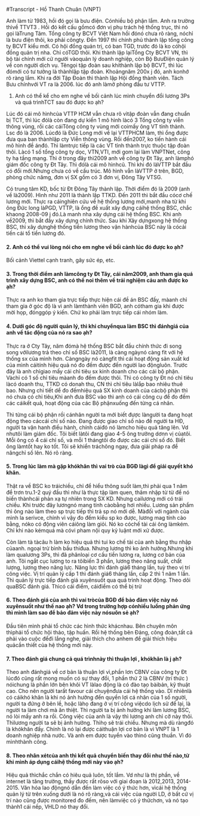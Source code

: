 #Transcript - Hồ Thanh Chuân (VNPT)

Anh làm từ 1983, hồi đó gọi là bưu điện. Cónhiều bộ phận lắm. Anh ra trường thìvề TTVT3 . Hồi đó kết cấu gồmcó đơn vị phụ trách hệ thống trục, thì nó gọi làTrung Tâm. Tổng công ty BCVT Việt Nam hồi đónó chưa rõ ràng, nóchỉ là bưu điện thôi, ko phải côngty. Đến 1997 thì chính phủ thành lập tổng công ty BCVT kiểu mới. Có hội đồng quản trị, có ban TGD, trước đó là ko cóhội đồng quản trị nha. Chỉ cóTGD thôi. Khi thành lập lạiTổng Cty BCVT VN, thì bộ tài chính mới cử người vàoquản lý doanh nghiệp, còn Bộ BưuĐiện quản lý về con người dịch vụ. Têngọi tập đoàn sau khithành lập bộ BCVT, thì lúc đómới có tư tưởng là thànhlập tập đoàn. Khoảngnăm 200x j đó, anh konhớ rõ ràng lắm. Khi ra đời Tập Đoàn thì thành lập Hội đồng thành viên. Tách Bưu chínhvới VT ra là 2006. lúc đó anh làmở phòng đầu tư VTTP. 

1. Anh có thể kể cho em nghe về bối cảnh lúc mình chuyển đổi lương 3Ps và quá trìnhTCT sau đó được ko ạh?

Lúc đó cái mô hìnhcủa VTTP HCM vẫn chưa rõ vìtập đoàn vẫn đang chuẩn bị TCT, thì lúc đólà còn đang dự kiến 1 mô hình làcó 3 Tổng công ty viễn thông vùng, rồi các cáiTông công ty vùng mới coimấy ông VT tỉnh thành. Lsc đó là 2006. Lúcđó là Đức Long mới về lại VTTPHCM làm, thì ổng được đưa qua ban thànhlập cty Viễn thông vùng. Rồi đến2007, ko tiến hành cái mô hình đề ánđó. Thì làmtrực tiếp là các VT tỉnh thành trực thuộc tập đoàn thôi. Làcó 1 số tổng công ty dọc, VTN,VTI, mới gom lại làm VNPTNet, công ty hạ tầng mạng. Thì ở trong đây thì2009 anh về công ty Đt Tây, anh làmphó giám đốc công ty Đt Tây. Thì đólà cái mô hìnhcũ. Thì khi đó làVTTP bắt đầu có đổi mới.Nhưng chưa có về cấu trúc. Mô hình vẫn làVTTP ở trên, BGD, phòng chức nămg, đơn vị SX gồm có 3 đơn vị, Đông Tây VTSG. 

Có trung tâm KD, bốc từ Đt Đông Tây thành lập. Thời điểm đó là 2009 (anh về là2009). Hình như 2011 là thành lập TTKD. Đến 2011 thì bắt đầu cócơ chế lương mới. Thực ra cáinghiên cứu về hệ thống lương mới,manh nha từ khi ông Đức long làPGD, VTTP, là ổng đề xuất xây đựng cáihệ thống BSC, chắc khaong 2008-09 j đó.Là manh nha xây dựng cái hệ thống BSC. Khi anh về2009, thì bắt đầy xây dựng chính thức. Sau khi Xây dựngxong hệ thống BSC, thì xây dựnghệ thống tiền lương theo vận hànhcủa BSC này là cócải tiến cải tổ tiền lương đó.

#### 2. Anh có thể vui lòng nói cho em nghe về bối cảnh lúc đó được ko ạh?

Bối cảnh Viettel cạnh tranh, gây sức ép, etc.

#### 3. Trong thời điểm anh làmcông ty Đt Tây, cái năm2009, anh tham gia quá trình xây dựng BSC, anh có thể noi thêm về trải nghiệm cảu anh được ko ạh?

Thực ra anh ko tham gia trực tiếp thực hiện cái đề án BSC đấy, màanh chỉ tham gia ở góc độ là vì anh làmthành viên BGD, anh cótham gia khi được mời họp, đónggóp ý kiến. Chứ ko phải làm trực tiếp cái nhóm làm.

#### 4. Dưới góc độ người quản lý, thì khi chuyểnqua làm BSC thì đánhgiá của anh về tác động của nó ra sao ạh? 

Thực ra ở Cty Tây, năm đómà hệ thống BSC bắt đầu chính thức đi song song vớilương trả theo chỉ số BSC là2011, là càng ngàynó càng fit với hệ thống sx của mình hơn. Càngngày nó càngfit thì cái hoạt động sản xuất kd của mình cáitính hiệu quả nó đo đếm được đến người lao độngluôn. Trước đây là anh chỉgiao mấy cái chỉ tiêu sx kinh doanh cho các cái bộ phận. Vàchỉ có 1 số chỉ tiêu màanh đo đếm được thôi. Thì có công ty Đt nó chỉ tiêu làcó doanh thu, TTKD có donah thu, CN thì chỉ tiêu làlắp bao nhiêu thuê bao. Nhưng chi tiết dể đo đếmhiệu quả SX kinh doanh của cácbộ phận thì nó chưa có chỉ tiêu,Khi anh đưa BSC vào thì anh có cái công cụ để đo đếm các cáikết quả, hoạt động của các Bộ phậnxuống đến từng cá nhân.

 Thì từng cái bộ phận rồi cánhân người ta mới biết được làngười ta đang hoạt động theo cáccái chỉ số nào. Đang được giao chỉ số nào để người ta HĐ, người ta vận hanh điều hành, chính cáiđó nó làmcho hiệu quả tăng lên. Vd nhưtôi làm giám đốc. Tôi biết làtôi đang giao  4-5 ông trưởng dơnn vị củatôi. Mỗi ông có 4 cái chỉ số, và mỗi 1 thángtôi đo được các cái chỉ số đó. Biết ông làmtốt hay ko tốt. Tôi sẽ khiển tráchông ngay, đưa giải pháp ra để nângchỉ số lên. Nó rõ ràng.

#### 5. Trong lúc làm mà gặp khókhăn thì vai trò của BGĐ làgì để giải quyết khó khăn.

Thật ra về BSC ko tráichiều, chỉ để hiểu thông suốt làm,thì phải qua 1 năm để trơn tru.1-2 quý đầu thì như là thực tập làm quen, thâm nhập từ từ để nó biến thànhcái phản xạ tự nhiên trong SX KD. Nhưng cailương mới có trái chiều. Khi trước đây lươngnó mang tính càobằng hơi nhiều. Lương sản phẩm thì ông nào làm theo sp trực tiếp thì trả sp nó mới dễ. Màđối với ngành của mình la serivce, chính vì vậy đo đếm kiểu sp ko được, lương mag tính cào bằng, nóko có động viên cáiông làm giỏi. Nó ko cóchế tài cái ông làmkém. Chỉ khi nào kémquá mà cóvi pham nội quy kỷ luậnt mới xử được. 

Còn làm tà tàcâu h làm ko hiệu quả thì tui ko chế tài của anh bằng thu nhập củaanh. ngoại trừ bình bầu thiđua. Nhưng lương thì ko ảnh hưởng.Nhưng khi làm qualương 3Ps, thì đã phânloại cơ cấu tiền lương ra, lương cơ bản của anh. Tôi ngắt cục lương to ra tôibiến 3 phần, lương theo năng suất, chất lượng, lương theo năng lực. Năng lực thì đánh giá6 tháng lần, tuỳ theo vị trí công việc. Vị trí quản lý cấp 1 thì đánh giá6 tháng lần, cấp 2 thì 1 năm 1 lần. Thì quản lý trực tiếp đánh giá xuyênsuốt qua quá trình hoạt động. Theo dõi quaBSC đánh giá. Thìcó cái điểm, cáiđiểm có thể bị trừ 

#### 6. Theo đánh giá của anh thì vai tròcủa BGĐ để bảo đảm việc  này nó xuyênsuốt như thế nao ạh? Vd trong trường hợp cónhiều luồng phản ứng thì mình làm sao để bảo đảm việc này nósuôn sẻ ạh?

Đầu tiên mình phải tổ chức các hình thức khácnhau. Bên chuyên môn thìphải tổ chức hội thảo, tập huấn. Rồi hệ thống bên Đảng, công đoàn,tất cả phải vào cuộc đểđi lắng nghe, giải thích cho anhem để giải thích hiệu quảcần thiết của hệ thống mới này.

#### 7. Theo đánh giá chung cả quá trìnhnày thì thuận lợi , khókhăn là j ạh?

Theo anh đánhgiá về cơ bản là thuận lợi vì,phần lơn CBNV của công ty Đt lúcđó cũng rất mong muốn có sự thay đổi, 1 phần thứ 2 là CBNV (trí thức ) nóichung là phần lớn bên khôi VT làlao động là có đào tạo bàibản, kỹ thuật cao. Cho nên người tarất favour cái chuyệnđưa cái hệ thống vào. Dĩ nhiênlà có cáikhó khăn là khi nó ảnh hưởng đến quyền lợi cá nhân của 1 số người, người ta đứng ở bên lề, hoặc làhọ đang ở vị trí công việcdo lịch sử để lại, là người ta làm chơi mà ăn thiệt. Thì người ta bị ảnh hưởng khi làm lương BSC, nó lòi mấy anh ra rồi. Công việc của anh là vậy thì lương anh chỉ cỡ này thôi. Thìlương người ta sẽ bị ảnh hưởng. Thìhọ sẽ trái chiều. Nhưng mà dù ràngđó là khókhăn đấy. Chính là nó lại được cáithuận lợi cơ bản là vì VNPT là 1 doanh nghiệp nhà nước. Và  anh em được tuyển vào thìnó cũng thuần. Vì đó mìnhthành công. 

#### 8. Theo nhân xétcủa anh thì kết quả chuyển biến thay đổi như thế nào,từ khi mình áp dụng cáihệ thống mới này vào ạh?

Hiệu quả thìchắc chắn có hiêu quả luôn, tốt lắm. Vd như là thị phần, về internet là tăng trưởng, thấy được rất rõso với giai đoạn là 2012,2013, 2014-2015. Văn hóa lao độngnó dẫn đến làm việc có ý thức hơn, vìcái hệ thống quản lý từ trên xuống dưới là nó rõ ràng,và cái việc của người LD, ở bất cứ vị trí nào cũng được monitored đo đếm, nên làmviệc có ý thứchơn, và nó tạo thành1 cái nếp, VHLD nó thay đổi. 

 